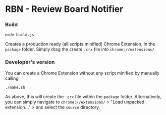 RBN - Review Board Notifier
============================

### Build

`node build.js`

Creates a production ready (all scripts minified) Chrome Extension, in the `package` folder.  Simply drag the create `.crx` file into `chrome://extensions/`.

### Developer's version

You can create a Chrome Extension without any script minified by manually calling

`./make.sh`

As above, this will create the `.crx` file within the `package` folder.  Alternatively, you can simply navigate to `chrome://extensions/` > "Load unpacked extension..." > and select the `source` directory.

